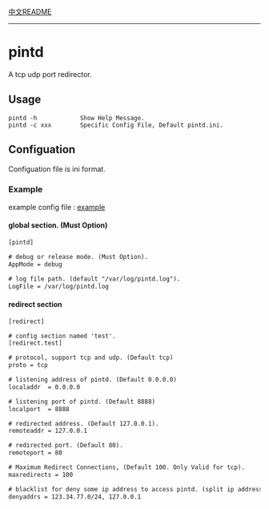 [中文README](README-cn.md)

---
# pintd

A tcp udp port redirector.

## Usage

```shell
pintd -h            Show Help Message.
pintd -c xxx        Specific Config File, Default pintd.ini.
```

## Configuation

Configuation file is ini format.

### Example

example config file : [example](pintd.ini)

#### global section. (Must Option)

```html
[pintd]        

# debug or release mode. (Must Option).                  
AppMode = debug         

# log file path. (default "/var/log/pintd.log").         
LogFile = /var/log/pintd.log     
```

#### redirect section

```html
[redirect]

# config section named 'test'.
[redirect.test]

# protocol, support tcp and udp. (Default tcp)
proto = tcp                  

# listening address of pintd. (Default 0.0.0.0)
localaddr  = 0.0.0.0         

# listening port of pintd. (Default 8888)
localport  = 8888     

# redirected address. (Default 127.0.0.1).
remoteaddr = 127.0.0.1    

# redirected port. (Default 80).
remoteport = 80       

# Maximum Redirect Connections, (Default 100. Only Valid for tcp).
maxredirects = 100    

# blacklist for deny some ip address to access pintd. (split ip address with ',').
denyaddrs = 123.34.77.0/24, 127.0.0.1
```
